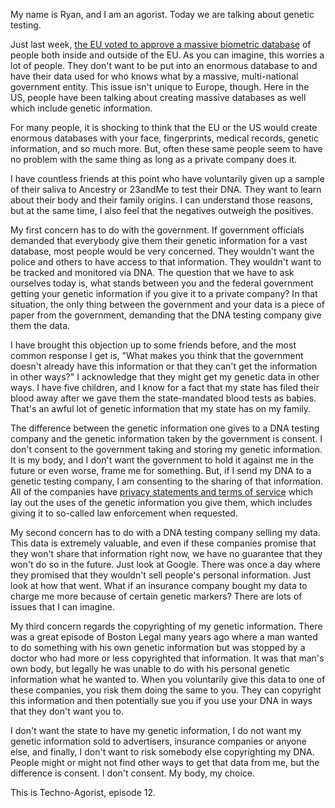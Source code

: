My name is Ryan, and I am an agorist. Today we are talking about genetic testing.

Just last week, [the EU voted to approve a massive biometric database](https://threatpost.com/facial-recognition-consent-doesnt-exist-threatpost-poll-finds/144126/) of people both inside and outside of the EU. As you can imagine, this worries a lot of people. They don't want to be put into an enormous database to and have their data used for who knows what by a massive, multi-national government entity. This issue isn't unique to Europe, though. Here in the US, people have been talking about creating massive databases as well which include genetic information.

For many people, it is shocking to think that the EU or the US would create enormous databases with your face, fingerprints, medical records, genetic information, and so much more. But, often these same people seem to have no problem with the same thing as long as a private company does it.

I have countless friends at this point who have voluntarily given up a sample of their saliva to Ancestry or 23andMe to test their DNA. They want to learn about their body and their family origins. I can understand those reasons, but at the same time, I also feel that the negatives outweigh the positives.

My first concern has to do with the government. If government officials demanded that everybody give them their genetic information for a vast database, most people would be very concerned. They wouldn't want the police and others to have access to that information. They wouldn't want to be tracked and monitored via DNA. The question that we have to ask ourselves today is, what stands between you and the federal government getting your genetic information if you give it to a private company? In that situation, the only thing between the government and your data is a piece of paper from the government, demanding that the DNA testing company give them the data.

I have brought this objection up to some friends before, and the most common response I get is, "What makes you think that the government doesn't already have this information or that they can't get the information in other ways?" I acknowledge that they might get my genetic data in other ways. I have five children, and I know for a fact that my state has filed their blood away after we gave them the state-mandated blood tests as babies. That's an awful lot of genetic information that my state has on my family.

The difference between the genetic information one gives to a DNA testing company and the genetic information taken by the government is consent. I don't consent to the government taking and storing my genetic information. It is my body, and I don't want the government to hold it against me in the future or even worse, frame me for something. But, if I send my DNA to a genetic testing company, I am consenting to the sharing of that information. All of the companies have [privacy statements and terms of service](https://www.23andme.com/law-enforcement-guide/) which lay out the uses of the genetic information you give them, which includes giving it to so-called law enforcement when requested.

My second concern has to do with a DNA testing company selling my data. This data is extremely valuable, and even if these companies promise that they won't share that information right now, we have no guarantee that they won't do so in the future. Just look at Google. There was once a day where they promised that they wouldn't sell people's personal information. Just look at how that went. What if an insurance company bought my data to charge me more because of certain genetic markers? There are lots of issues that I can imagine.

My third concern regards the copyrighting of my genetic information. There was a great episode of Boston Legal many years ago where a man wanted to do something with his own genetic information but was stopped by a doctor who had more or less copyrighted that information. It was that man's own body, but legally he was unable to do with his personal genetic information what he wanted to. When you voluntarily give this data to one of these companies, you risk them doing the same to you. They can copyright this information and then potentially sue you if you use your DNA in ways that they don't want you to.

I don't want the state to have my genetic information, I do not want my genetic information sold to advertisers, insurance companies or anyone else, and finally, I don't want to risk somebody else copyrighting my DNA. People might or might not find other ways to get that data from me, but the difference is consent. I don't consent. My body, my choice.

This is Techno-Agorist, episode 12.